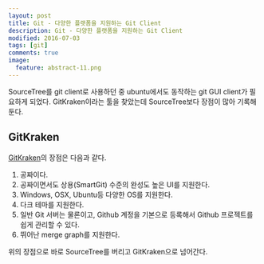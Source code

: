 ```yaml
---
layout: post
title: Git - 다양한 플랫폼을 지원하는 Git Client
description: Git - 다양한 플랫폼을 지원하는 Git Client
modified: 2016-07-03
tags: [git]
comments: true
image:
  feature: abstract-11.png
---
```

SourceTree를 git client로 사용하던 중 ubuntu에서도 동작하는 git GUI client가 필요하게 되었다. 
GitKraken이라는 툴을 찾았는데 SourceTree보다 장점이 많아 기록해 둔다. 

## GitKraken

[GitKraken](https://www.gitkraken.com/)의 장점은 다음과 같다. 

1. 공짜이다. 
2. 공짜이면서도 상용(SmartGit) 수준의 완성도 높은 UI를 지원한다. 
3. Windows, OSX, Ubuntu등 다양한 OS를 지원한다. 
4. 다크 테마를 지원한다. 
5. 일반 Git 서버는 물론이고, Github 계정을 기본으로 등록해서 Github 프로젝트를 쉽게 관리할 수 있다. 
6. 뛰어난 merge graph를 지원한다. 

위의 장점으로 바로 SourceTree를 버리고 GitKraken으로 넘어간다. 
